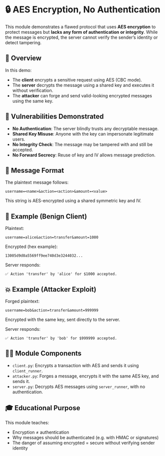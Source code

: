 # 🔒 AES Encryption, No Authentication

This module demonstrates a flawed protocol that uses **AES encryption** to protect messages but **lacks any form of authentication or integrity**. While the message is encrypted, the server cannot verify the sender’s identity or detect tampering.

## 📘 Overview

In this demo:
- The **client** encrypts a sensitive request using AES (CBC mode).
- The **server** decrypts the message using a shared key and executes it without verification.
- The **attacker** can forge and send valid-looking encrypted messages using the same key.

## 🔐 Vulnerabilities Demonstrated

- **No Authentication**: The server blindly trusts any decryptable message.
- **Shared Key Misuse**: Anyone with the key can impersonate legitimate users.
- **No Integrity Check**: The message may be tampered with and still be accepted.
- **No Forward Secrecy**: Reuse of key and IV allows message prediction.

## 🎯 Message Format

The plaintext message follows:
```
username=<name>&action=<action>&amount=<value>
```

This string is AES-encrypted using a shared symmetric key and IV.

## 🧪 Example (Benign Client)

Plaintext:
```
username=alice&action=transfer&amount=1000
```

Encrypted (hex example):
```
13005d9d0a5569ff9ee740d3e3244032...
```

Server responds:
```
✅ Action 'transfer' by 'alice' for $1000 accepted.
```

## 💥 Example (Attacker Exploit)

Forged plaintext:
```
username=bob&action=transfer&amount=999999
```

Encrypted with the same key, sent directly to the server.

Server responds:
```
✅ Action 'transfer' by 'bob' for $999999 accepted.
```

## 🧑‍💻 Module Components

- `client.py`: Encrypts a transaction with AES and sends it using `client_runner`.
- `attacker.py`: Forges a message, encrypts it with the same AES key, and sends it.
- `server.py`: Decrypts AES messages using `server_runner`, with no authentication.

## 🎓 Educational Purpose

This module teaches:
- Encryption ≠ authentication
- Why messages should be authenticated (e.g. with HMAC or signatures)
- The danger of assuming encrypted = secure without verifying sender identity
